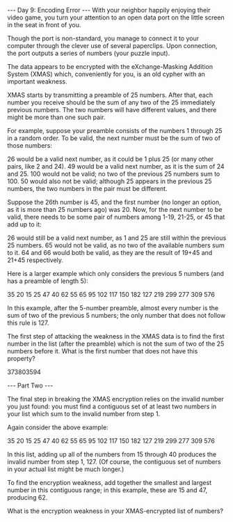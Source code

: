 --- Day 9: Encoding Error ---
With your neighbor happily enjoying their video game, you turn your attention
to an open data port on the little screen in the seat in front of you.

Though the port is non-standard, you manage to connect it to your computer
through the clever use of several paperclips. Upon connection, the port outputs
a series of numbers (your puzzle input).

The data appears to be encrypted with the eXchange-Masking Addition System (XMAS)
which, conveniently for you, is an old cypher with an important weakness.

XMAS starts by transmitting a preamble of 25 numbers. After that, each number
you receive should be the sum of any two of the 25 immediately previous numbers.
The two numbers will have different values, and there might be more than one
such pair.

For example, suppose your preamble consists of the numbers 1 through 25 in a
random order. To be valid, the next number must be the sum of two of
those numbers:

26 would be a valid next number, as it could be 1 plus 25 (or many other pairs, like 2 and 24).
49 would be a valid next number, as it is the sum of 24 and 25.
100 would not be valid; no two of the previous 25 numbers sum to 100.
50 would also not be valid; although 25 appears in the previous 25 numbers, the two numbers in the pair must be different.

Suppose the 26th number is 45, and the first number (no longer an option, as it
is more than 25 numbers ago) was 20. Now, for the next number to be valid, there
needs to be some pair of numbers among 1-19, 21-25, or 45 that add up to it:

26 would still be a valid next number, as 1 and 25 are still within the previous 25 numbers.
65 would not be valid, as no two of the available numbers sum to it.
64 and 66 would both be valid, as they are the result of 19+45 and 21+45 respectively.

Here is a larger example which only considers the previous 5 numbers (and has a
preamble of length 5):

35
20
15
25
47
40
62
55
65
95
102
117
150
182
127
219
299
277
309
576

In this example, after the 5-number preamble, almost every number is the sum of
two of the previous 5 numbers; the only number that does not follow this rule
is 127.

The first step of attacking the weakness in the XMAS data is to find the first
number in the list (after the preamble) which is not the sum of two of the 25
numbers before it. What is the first number that does not have this property?

373803594

--- Part Two ---

The final step in breaking the XMAS encryption relies on the invalid number you
just found: you must find a contiguous set of at least two numbers in your list
which sum to the invalid number from step 1.

Again consider the above example:

35
20
15
25
47
40
62
55
65
95
102
117
150
182
127
219
299
277
309
576

In this list, adding up all of the numbers from 15 through 40 produces the
invalid number from step 1, 127. (Of course, the contiguous set of numbers in
your actual list might be much longer.)

To find the encryption weakness, add together the smallest and largest number
in this contiguous range; in this example, these are 15 and 47, producing 62.

What is the encryption weakness in your XMAS-encrypted list of numbers?

